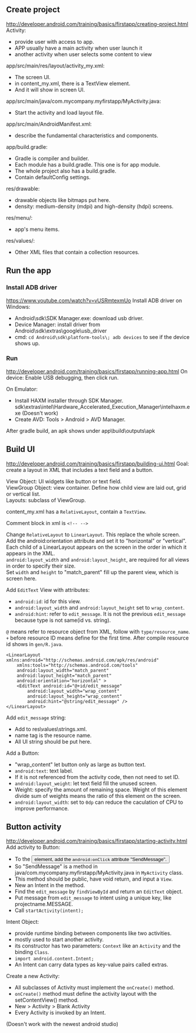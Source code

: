 ## Create project
http://developer.android.com/training/basics/firstapp/creating-project.html
Activity: 
- provide user with access to app. 
- APP usually have a main activity when user launch it
- another activity when user selects some content to view

app/src/main/res/layout/activity_my.xml:  
- The screen UI.  
- in content_my.xml, there is a TextView element. 
- And it will show in screen UI.  

app/src/main/java/com.mycompany.myfirstapp/MyActivity.java:  
- Start the activity and load layout file.  

app/src/main/AndroidManifest.xml: 
- describe the fundamental characteristics and components.  

app/build.gradle: 
- Gradle is compiler and builder.  
- Each module has a build.gradle. This one is for app module.  
- The whole project also has a build.gradle.  
- Contain defaultConfig settings.  

res/drawable<density>:  
- drawable objects like bitmaps put here.  
- density: medium-density (mdpi) and high-density (hdpi) screens.  

res/menu/:  
- app's menu items.  

res/values/:  
- Other XML files that contain a collection resources.  

## Run the app
### Install ADB driver
https://www.youtube.com/watch?v=vUSRmtexmUo
Install ADB driver on Windows: 
- Android\sdk\SDK Manager.exe: download usb driver.  
- Device Manager: install driver from Android\sdk\extras\google\usb_driver
- cmd: `cd Android\sdk\platform-tools\; adb devices` to see if the device shows up.  

### Run
http://developer.android.com/training/basics/firstapp/running-app.html
On device: Enable USB debugging, then click run.  

On Emulator: 
- Install HAXM installer through SDK Manager. sdk\extras\intel\Hardware_Accelerated_Execution_Manager\intelhaxm.exe (Doesn't work)
- Create AVD: Tools > Android > AVD Manager. 

After gradle build, an apk shows under app\build\outputs\apk  

## Build UI
http://developer.android.com/training/basics/firstapp/building-ui.html
Goal: create a layout in XML that includes a text field and a button.  

View Object: UI widgets like button or text field.  
ViewGroup Object: view container. Define how child view are laid out, grid or vertical list.  
Layouts: subclass of ViewGroup.  

content_my.xml has a `RelativeLayout`, contain a `TextView`.  

Comment block in xml is `<!-- -->`  

Change `RelativeLayout` to `LinearLayout`. This replace the whole screen.  
Add the android:orientation attribute and set it to "horizontal" or "vertical".  
Each child of a LinearLayout appears on the screen in the order in which it appears in the XML.  
`android:layout_width` and `android:layout_height`, are required for all views in order to specify their size.  
Set `width` and `height` to "match_parent" fill up the parent view, which is screen here.  

Add `EditText` View with attributes:  
- `android:id`: id for this view. 
- `android:layout_width` and `android:layout_height` set to `wrap_content`.  
- `android:hint`: refer to `edit_message`. It is not the previous `edit_message` because type is not same(id vs. string).  

`@` means refer to resource object from XML, follow with `type/resource_name`.   
`+` before resource ID means define for the first time. After compile resource id shows in `gen/R.java`.  

```
<LinearLayout xmlns:android="http://schemas.android.com/apk/res/android"
    xmlns:tools="http://schemas.android.com/tools"
    android:layout_width="match_parent"
    android:layout_height="match_parent"
    android:orientation="horizontal" >
    <EditText android:id="@+id/edit_message"
        android:layout_width="wrap_content"
        android:layout_height="wrap_content"
        android:hint="@string/edit_message" />
</LinearLayout>
```

Add `edit_message` string:  
- Add to res\values\strings.xml.  
- name tag is the resource name.  
- All UI string should be put here.  

Add a Button:  
- "wrap_content" let button only as large as button text.  
- `android:text`: text label.  
- If it is not referenced from the activity code, then not need to set ID.  
- `android:layout_weight`: let text field fill the unused screen. 
- Weight: specify the amount of remaining space. Weight of this element divide sum of weights means the ratio of this element on the screen.  
- `android:layout_width`: set to `0dp` can reduce the caculation of CPU to improve performance.  

## Button activity
http://developer.android.com/training/basics/firstapp/starting-activity.html
Add activity to Button:  
- To the <Button> element, add the `android:onClick` attribute "SendMessage".  
- So "SendMessage" is a method in java/com.mycompany.myfirstapp/MyActivity.java in `MyActivity` class.  
- This method should be public, have void return, and input a `View`.  
- New an Intent in the method.  
- Find the `edit_message` by `findViewById` and return an `EditText` object.  
- Put message from `edit_message` to intent using a unique key, like projectname.MESSAGE.  
- Call `startActivity(intent);`  

Intent Object:  
- provide runtime binding between components like two activities.  
- mostly used to start another activity.  
- its constructor has two parameters: `Context` like an `Activity` and the binding `Class`.  
- `import android.content.Intent;`  
- An Intent can carry data types as key-value pairs called extras.  

Create a new Activity:  
- All subclasses of Activity must implement the `onCreate()` method.  
- `onCreate()` method must define the activity layout with the setContentView() method.  
- New > Activity > Blank Activity  
- Every Activity is invoked by an Intent.  

(Doesn't work with the newest android studio)